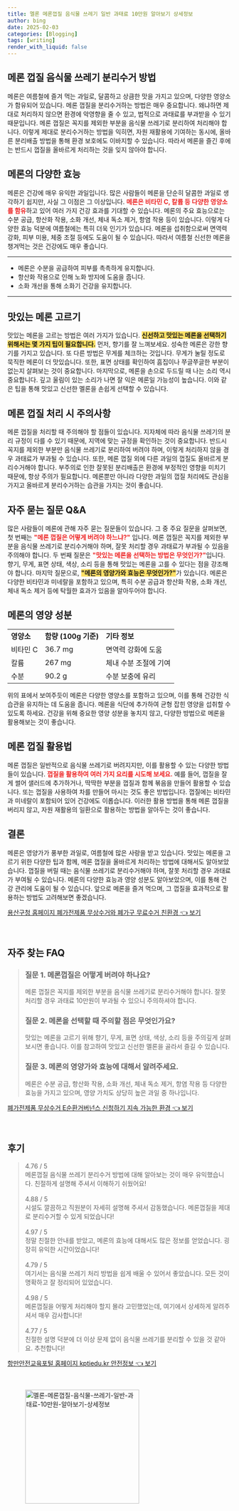```yaml
---
title: 멜론 메론껍질 음식물 쓰레기 일반 과태료 10만원 알아보기 상세정보
author: bing
date: 2025-02-03
categories: [Blogging]
tags: [writing]
render_with_liquid: false
---
```



<h2 id='메론 껍질 음식물 쓰레기 분리수거 방법'>메론 껍질 음식물 쓰레기 분리수거 방법</h2>

<p>메론은 여름철에 즐겨 먹는 과일로, 달콤하고 상큼한 맛을 가지고 있으며, 다양한 영양소가 함유되어 있습니다. 메론 껍질을 분리수거하는 방법은 매우 중요합니다. 왜냐하면 제대로 처리하지 않으면 환경에 악영향을 줄 수 있고, 법적으로 과태료를 부과받을 수 있기 때문입니다. 메론 껍질은 꼭지를 제외한 부분을 음식물 쓰레기로 분리하여 처리해야 합니다. 이렇게 제대로 분리수거하는 방법을 익히면, 자원 재활용에 기여하는 동시에, 올바른 분리배출 방법을 통해 환경 보호에도 이바지할 수 있습니다. 따라서 메론을 즐긴 후에는 반드시 껍질을 올바르게 처리하는 것을 잊지 않아야 합니다.</p>

<h2 id='메론의 다양한 효능'>메론의 다양한 효능</h2>

<p>메론은 건강에 매우 유익한 과일입니다. 많은 사람들이 메론을 단순히 달콤한 과일로 생각하기 쉽지만, 사실 그 이점은 그 이상입니다. <b><span style="color: #ee2323;">메론은 비타민 C, 칼륨 등 다양한 영양소를 함유</span></b>하고 있어 여러 가지 건강 효과를 기대할 수 있습니다. 메론의 주요 효능으로는 수분 공급, 항산화 작용, 소화 개선, 체내 독소 제거, 항염 작용 등이 있습니다. 이렇게 다양한 효능 덕분에 여름철에는 특히 더욱 인기가 있습니다. 메론을 섭취함으로써 면역력 강화, 피부 미용, 체중 조절 등에도 도움이 될 수 있습니다. 따라서 여름철 신선한 메론을 챙겨먹는 것은 건강에도 매우 좋습니다.</p>

<hr />

<ul>
    <li>메론은 수분을 공급하여 피부를 촉촉하게 유지합니다.</li>
    <li>항산화 작용으로 인해 노화 방지에 도움을 줍니다.</li>
    <li>소화 개선을 통해 소화기 건강을 유지합니다.</li>
</ul>

<hr />

<h2 id='맛있는 메론 고르기'>맛있는 메론 고르기</h2>

<p>맛있는 메론을 고르는 방법은 여러 가지가 있습니다. <b><span style="background-color: #ffe066;">신선하고 맛있는 메론을 선택하기 위해서는 몇 가지 팁이 필요합니다.</span></b> 먼저, 향기를 잘 느껴보세요. 성숙한 메론은 강한 향기를 가지고 있습니다. 또 다른 방법은 무게를 체크하는 것입니다. 무게가 눌릴 정도로 묵직한 메론이 더 맛있습니다. 또한, 표면 상태를 확인하여 흠집이나 쭈글쭈글한 부분이 없는지 살펴보는 것이 중요합니다. 마지막으로, 메론을 손으로 두드릴 때 나는 소리 역시 중요합니다. 깊고 울림이 있는 소리가 나면 잘 익은 메론일 가능성이 높습니다. 이와 같은 팁을 통해 맛있고 신선한 멜론을 손쉽게 선택할 수 있습니다.</p>

<h2 id='메론 껍질 처리 시 주의사항'>메론 껍질 처리 시 주의사항</h2>

<p>메론 껍질을 처리할 때 주의해야 할 점들이 있습니다. 지자체에 따라 음식물 쓰레기의 분리 규정이 다를 수 있기 때문에, 지역에 맞는 규정을 확인하는 것이 중요합니다. 반드시 꼭지를 제외한 부분만 음식물 쓰레기로 분리하여 버려야 하며, 이렇게 처리하지 않을 경우 과태료가 부과될 수 있습니다. 또한, 메론 껍질 외에 다른 과일의 껍질도 올바르게 분리수거해야 합니다. 부주의로 인한 잘못된 분리배출은 환경에 부정적인 영향을 미치기 때문에, 항상 주의가 필요합니다. 메론뿐만 아니라 다양한 과일의 껍질 처리에도 관심을 가지고 올바르게 분리수거하는 습관을 가지는 것이 좋습니다.</p>

<h2 id='자주 묻는 질문 Q&A'>자주 묻는 질문 Q&A</h2>

<p>많은 사람들이 메론에 관해 자주 묻는 질문들이 있습니다. 그 중 주요 질문을 살펴보면, 첫 번째는 <b><span style="color: #ee2323;">"메론 껍질은 어떻게 버려야 하느냐?"</span></b> 입니다. 메론 껍질은 꼭지를 제외한 부분을 음식물 쓰레기로 분리수거해야 하며, 잘못 처리할 경우 과태료가 부과될 수 있음을 주의해야 합니다. 두 번째 질문은 <b><span style="color: #ee2323;">"맛있는 메론을 선택하는 방법은 무엇인가?"</span></b>입니다. 향기, 무게, 표면 상태, 색상, 소리 등을 통해 맛있는 메론을 고를 수 있다는 점을 강조해야 합니다. 마지막 질문으로, <b><span style="background-color: #ffe066;">"메론의 영양가와 효능은 무엇인가?"</span></b>가 있습니다. 메론은 다양한 비타민과 미네랄을 포함하고 있으며, 특히 수분 공급과 항산화 작용, 소화 개선, 체내 독소 제거 등에 탁월한 효과가 있음을 알아두어야 합니다.</p>

<h2 id='메론의 영양 성분'>메론의 영양 성분</h2>

<table>
    <tr>
        <td><b>영양소</b></td>
        <td><b>함량 (100g 기준)</b></td>
        <td><b>기타 정보</b></td>
    </tr>
    <tr>
        <td>비타민 C</td>
        <td>36.7 mg</td>
        <td>면역력 강화에 도움</td>
    </tr>
    <tr>
        <td>칼륨</td>
        <td>267 mg</td>
        <td>체내 수분 조절에 기여</td>
    </tr>
    <tr>
        <td>수분</td>
        <td>90.2 g</td>
        <td>수분 보충에 유리</td>
    </tr>
</table>

<p>위의 표에서 보여주듯이 메론은 다양한 영양소를 포함하고 있으며, 이를 통해 건강한 식습관을 유지하는 데 도움을 줍니다. 메론을 식단에 추가하여 균형 잡힌 영양을 섭취할 수 있도록 하세요. 건강을 위해 중요한 영양 성분을 놓치지 않고, 다양한 방법으로 메론을 활용해보는 것이 좋습니다.</p>

<h2 id='메론 껍질 활용법'>메론 껍질 활용법</h2>

<p>메론 껍질은 일반적으로 음식물 쓰레기로 버려지지만, 이를 활용할 수 있는 다양한 방법들이 있습니다. <b><span style="color: #ee2323;">껍질을 활용하여 여러 가지 요리를 시도해 보세요.</span></b> 예를 들어, 껍질을 잘게 썰어 샐러드에 추가하거나, 딱딱한 부분을 껍질과 함께 볶음을 만들어 활용할 수 있습니다. 또는 껍질을 사용하여 차를 만들어 마시는 것도 좋은 방법입니다. 껍질에는 비타민과 미네랄이 포함되어 있어 건강에도 이롭습니다. 이러한 활용 방법을 통해 메론 껍질을 버리지 않고, 자원 재활용의 일환으로 활용하는 방법을 알아두는 것이 좋습니다.</p>

<h2 id='결론'>결론</h2>

<p>메론은 영양가가 풍부한 과일로, 여름철에 많은 사랑을 받고 있습니다. 맛있는 메론을 고르기 위한 다양한 팁과 함께, 메론 껍질을 올바르게 처리하는 방법에 대해서도 알아보았습니다. 껍질을 버릴 때는 음식물 쓰레기로 분리수거해야 하며, 잘못 처리할 경우 과태료가 부여될 수 있습니다. 메론의 다양한 효능과 영양 성분도 알아보았으며, 이를 통해 건강 관리에 도움이 될 수 있습니다. 앞으로 메론을 즐겨 먹으며, 그 껍질을 효과적으로 활용하는 방법도 고려해보면 좋겠습니다.</p>


<p><a class="click-button" title="용산구청 홈페이지 폐가전제품 무상수거와 폐가구 무료수거 친환경" href="https://greenforu.github.io/posts/%EC%9A%A9%EC%82%B0%EA%B5%AC%EC%B2%AD-%ED%99%88%ED%8E%98%EC%9D%B4%EC%A7%80-%ED%8F%90%EA%B0%80%EC%A0%84%EC%A0%9C%ED%92%88-%EB%AC%B4%EC%83%81%EC%88%98%EA%B1%B0%EC%99%80-%ED%8F%90%EA%B0%80%EA%B5%AC-%EB%AC%B4%EB%A3%8C%EC%88%98%EA%B1%B0-%EC%B9%9C%ED%99%98%EA%B2%BD/" rel="dofollow">용산구청 홈페이지 폐가전제품 무상수거와 폐가구 무료수거 친환경 👈 보기</a></p><br>
<h2 id='자주_찾는_FAQ'>자주 찾는 FAQ</h2>
<div itemscope="" itemtype="https://schema.org/FAQPage"> 
<blockquote> 
<div itemscope="" itemprop="mainEntity" itemtype="https://schema.org/Question"> 
<h3 itemprop="name">질문 1. 메론껍질은 어떻게 버려야 하나요?</h3> 
<div itemscope="" itemprop="acceptedAnswer" itemtype="https://schema.org/Answer"> 
<span itemprop="text"> 
<p>메론 껍질은 꼭지를 제외한 부분을 음식물 쓰레기로 분리수거해야 합니다. 잘못 처리할 경우 과태료 10만원이 부과될 수 있으니 주의하셔야 합니다.</p> 
</span> 
</div> 
</div> 

<div itemscope="" itemprop="mainEntity" itemtype="https://schema.org/Question"> 
<h3 itemprop="name">질문 2. 메론을 선택할 때 주의할 점은 무엇인가요?</h3> 
<div itemscope="" itemprop="acceptedAnswer" itemtype="https://schema.org/Answer"> 
<span itemprop="text"> 
<p>맛있는 메론을 고르기 위해 향기, 무게, 표면 상태, 색상, 소리 등을 주의깊게 살펴보시면 좋습니다. 이를 참고하여 맛있고 신선한 멜론을 골라서 즐길 수 있습니다.</p> 
</span> 
</div> 
</div> 

<div itemscope="" itemprop="mainEntity" itemtype="https://schema.org/Question"> 
<h3 itemprop="name">질문 3. 메론의 영양가와 효능에 대해서 알려주세요.</h3> 
<div itemscope="" itemprop="acceptedAnswer" itemtype="https://schema.org/Answer"> 
<span itemprop="text"> 
<p>메론은 수분 공급, 항산화 작용, 소화 개선, 체내 독소 제거, 항염 작용 등 다양한 효능을 가지고 있으며, 영양 가치도 상당히 높은 과일 중 하나입니다.</p> 
</span> 
</div> 
</div> 
</blockquote> 
</div>
<p><a class="click-button" title="폐가전제품 무상수거 E순환거버넌스 신청하기 지속 가능한 환경" href="https://greenforu.github.io/posts/%ED%8F%90%EA%B0%80%EC%A0%84%EC%A0%9C%ED%92%88-%EB%AC%B4%EC%83%81%EC%88%98%EA%B1%B0-E%EC%88%9C%ED%99%98%EA%B1%B0%EB%B2%84%EB%84%8C%EC%8A%A4-%EC%8B%A0%EC%B2%AD%ED%95%98%EA%B8%B0-%EC%A7%80%EC%86%8D-%EA%B0%80%EB%8A%A5%ED%95%9C-%ED%99%98%EA%B2%BD/" rel="dofollow">폐가전제품 무상수거 E순환거버넌스 신청하기 지속 가능한 환경 👈 보기</a></p><br>
<h2 id='후기'>후기</h2>
<div itemscope itemtype="https://schema.org/Product">
  <blockquote>
  <div itemprop="review" itemscope itemtype="https://schema.org/Review">
      <div itemprop="reviewRating" itemscope itemtype="https://schema.org/Rating"> <span itemprop="ratingValue">4.76</span> / <span itemprop="bestRating">5</span> </div>
      <span itemprop="reviewBody">메론껍질 음식물 쓰레기 분리수거 방법에 대해 알아보는 것이 매우 유익했습니다. 친절하게 설명해 주셔서 이해하기 쉬웠어요!</span>
  </div>
  <br>
  <div itemprop="review" itemscope itemtype="https://schema.org/Review">
      <div itemprop="reviewRating" itemscope itemtype="https://schema.org/Rating"> <span itemprop="ratingValue">4.88</span> / <span itemprop="bestRating">5</span> </div>
      <span itemprop="reviewBody">시설도 깔끔하고 직원분이 자세히 설명해 주셔서 감동했습니다. 메론껍질을 제대로 분리수거할 수 있게 되었습니다!</span>
  </div>
  <br>
  <div itemprop="review" itemscope itemtype="https://schema.org/Review">
      <div itemprop="reviewRating" itemscope itemtype="https://schema.org/Rating"> <span itemprop="ratingValue">4.97</span> / <span itemprop="bestRating">5</span> </div>
      <span itemprop="reviewBody">정말 친절한 안내를 받았고, 메론의 효능에 대해서도 많은 정보를 얻었습니다. 굉장히 유익한 시간이었습니다!</span>
  </div>
  <br>
  <div itemprop="review" itemscope itemtype="https://schema.org/Review">
      <div itemprop="reviewRating" itemscope itemtype="https://schema.org/Rating"> <span itemprop="ratingValue">4.79</span> / <span itemprop="bestRating">5</span> </div>
      <span itemprop="reviewBody">여기서는 음식물 쓰레기 처리 방법을 쉽게 배울 수 있어서 좋았습니다. 모든 것이 명확하고 잘 정리되어 있었습니다.</span>
  </div>
  <br>
  <div itemprop="review" itemscope itemtype="https://schema.org/Review">
      <div itemprop="reviewRating" itemscope itemtype="https://schema.org/Rating"> <span itemprop="ratingValue">4.98</span> / <span itemprop="bestRating">5</span> </div>
      <span itemprop="reviewBody">메론껍질을 어떻게 처리해야 할지 몰라 고민했었는데, 여기에서 상세하게 알려주셔서 매우 감사합니다!</span>
  </div>
  <br>
  <div itemprop="review" itemscope itemtype="https://schema.org/Review">
      <div itemprop="reviewRating" itemscope itemtype="https://schema.org/Rating"> <span itemprop="ratingValue">4.77</span> / <span itemprop="bestRating">5</span> </div>
      <span itemprop="reviewBody">친절한 설명 덕분에 더 이상 문제 없이 음식물 쓰레기를 분리할 수 있을 것 같아요. 추천합니다!</span>
  </div>
  </blockquote>
</div>
<p><a class="click-button" title="항만안전교육포털 홈페이지 kptiedu.kr 안전정보" href="https://greenforu.github.io/posts/%ED%95%AD%EB%A7%8C%EC%95%88%EC%A0%84%EA%B5%90%EC%9C%A1%ED%8F%AC%ED%84%B8-%ED%99%88%ED%8E%98%EC%9D%B4%EC%A7%80-kptiedu.kr-%EC%95%88%EC%A0%84%EC%A0%95%EB%B3%B4/" rel="dofollow">항만안전교육포털 홈페이지 kptiedu.kr 안전정보 👈 보기</a></p><br>
<figure class="image"><img src="https://greenforu.github.io/assets/img/thumbnail/멜론-메론껍질-음식물-쓰레기-일반-과태료-10만원-알아보기-상세정보.webp" alt="멜론-메론껍질-음식물-쓰레기-일반-과태료-10만원-알아보기-상세정보" width="256" height="256"></figure>